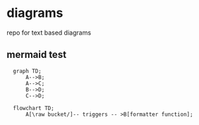 # diagrams
repo for text based diagrams


## mermaid test

```mermaid
  graph TD;
      A-->B;
      A-->C;
      B-->D;
      C-->D;
```

```mermaid
  flowchart TD;
      A[\raw bucket/]-- triggers -- >B[formatter function];

```
